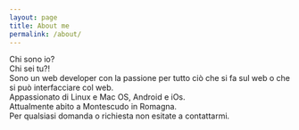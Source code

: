 ```yaml
---
layout: page
title: About me
permalink: /about/
---
```


Chi sono io?  
Chi sei tu?!  
Sono un web developer con la passione per tutto ciò che si fa sul web o che si può interfacciare col web.  
Appassionato di Linux e Mac OS, Android e iOs.  
Attualmente abito a Montescudo in Romagna.  
Per qualsiasi domanda o richiesta non esitate a contattarmi.
